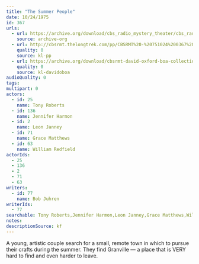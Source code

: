 ```yaml
---
title: "The Summer People"
date: 10/24/1975
id: 367
urls: 
  - url: https://archive.org/download/cbs_radio_mystery_theater/cbs_radio_mystery_theater-0351-0400.zip/cbs_radio_mystery_theater-0351-0400%2Fcbsrmt_0367_the_summer_people.mp3
    source: archive-org
  - url: http://cbsrmt.thelongtrek.com/pp/CBSRMT%20-%20751024%200367%20The%20Summer%20People_pp.mp3
    quality: 0
    source: kl-pp
  - url: https://archive.org/download/cbsrmt-david-oxford-boa-collection/CBSRMT-751024-0367-The-Summer-People-(128-44)_WBBM-JE-{BoA}.mp3
    quality: 0
    source: kl-davidoboa
audioQuality: 0
tags: 
multipart: 0
actors:  
  - id: 25
    name: Tony Roberts  
  - id: 136
    name: Jennifer Harmon  
  - id: 2
    name: Leon Janney  
  - id: 71
    name: Grace Matthews  
  - id: 63
    name: William Redfield
actorIds:  
  - 25  
  - 136  
  - 2  
  - 71  
  - 63
writers:  
  - id: 77
    name: Bob Juhren
writerIds:  
  - 77
searchable: Tony Roberts,Jennifer Harmon,Leon Janney,Grace Matthews,William Redfield Bob Juhren
notes: 
descriptionSource: kf
---
```

A young, artistic couple search for a small, remote town in which to pursue their crafts during the summer. They find Granville — a place that is VERY hard to find and even harder to leave.